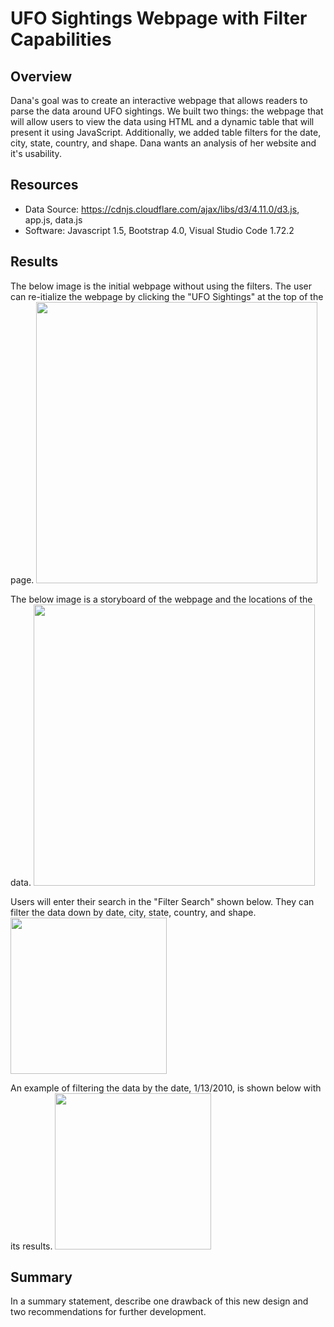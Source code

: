 # UFO Sightings Webpage with Filter Capabilities

## Overview
Dana's goal was to create an interactive webpage that allows readers to parse the data around UFO sightings. We built two things: the webpage that will allow users to view the data using HTML and a dynamic table that will present it using JavaScript. Additionally, we added table filters for the date, city, state, country, and shape. Dana wants an analysis of her website and it's usability.


## Resources
- Data Source: https://cdnjs.cloudflare.com/ajax/libs/d3/4.11.0/d3.js, app.js, data.js
- Software: Javascript 1.5, Bootstrap 4.0, Visual Studio Code 1.72.2 

## Results
The below image is the initial webpage without using the filters. The user can re-itialize the webpage by clicking the "UFO Sightings" at the top of the page. 
<img src="https://github.com/laneyberm/UFOs/blob/main/images/index.png" width="450">

The below image is a storyboard of the webpage and the locations of the data.
<img src="https://github.com/laneyberm/UFOs/blob/main/images/storyboard.png" width="450">

Users will enter their search in the "Filter Search" shown below. They can filter the data down by date, city, state, country, and shape.
<img src="https://github.com/laneyberm/UFOs/blob/main/images/filter_search.png" width="250">

An example of filtering the data by the date, 1/13/2010, is shown below with its results.
<img src="https://github.com/laneyberm/UFOs/blob/main/images/filtered_date.png" width="250">

## Summary
In a summary statement, describe one drawback of this new design and two recommendations for further development.

